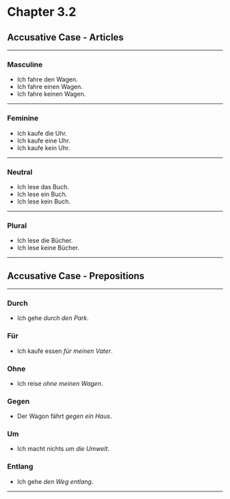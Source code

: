 # Chapter 3.2

## Accusative Case - Articles

---

### Masculine

* Ich fahre den Wagen.
* Ich fahre einen Wagen.
* Ich fahre keinen Wagen.

---

### Feminine

* Ich kaufe die Uhr.
* Ich kaufe eine Uhr.
* Ich kaufe kein Uhr.

---

### Neutral

* Ich lese das Buch.
* Ich lese ein Buch.
* Ich lese kein Buch.

---

### Plural

* Ich lese die Bücher.
* Ich lese keine Bücher.

---

## Accusative Case - Prepositions

---

### Durch

* Ich gehe *durch den Park*.

### Für

* Ich kaufe essen *für meinen Vater*.

### Ohne

* Ich reise *ohne meinen Wagen*.

### Gegen

* Der Wagon fährt *gegen ein Haus*.

### Um

* Ich macht nichts *um die Umwelt*.

### Entlang

* Ich gehe  *den Weg entlang*.

---
